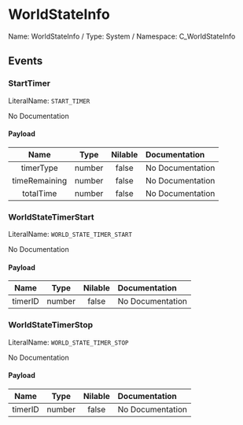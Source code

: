 # WorldStateInfo

Name: WorldStateInfo / Type: System / Namespace: C_WorldStateInfo

## Events

### StartTimer
LiteralName: `START_TIMER`

No Documentation

#### Payload
|Name|Type|Nilable|Documentation|
|:---:|:---:|:---:|:---|
|timerType|number|false|No Documentation|
|timeRemaining|number|false|No Documentation|
|totalTime|number|false|No Documentation|
### WorldStateTimerStart
LiteralName: `WORLD_STATE_TIMER_START`

No Documentation

#### Payload
|Name|Type|Nilable|Documentation|
|:---:|:---:|:---:|:---|
|timerID|number|false|No Documentation|
### WorldStateTimerStop
LiteralName: `WORLD_STATE_TIMER_STOP`

No Documentation

#### Payload
|Name|Type|Nilable|Documentation|
|:---:|:---:|:---:|:---|
|timerID|number|false|No Documentation|